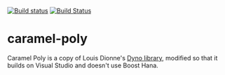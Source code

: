 [![Build status](https://ci.appveyor.com/api/projects/status/qg92fbe46d8w2kh8?svg=true)](https://ci.appveyor.com/project/mikosz/caramel-poly)
[![Build Status](https://travis-ci.org/mikosz/caramel-poly.svg?branch=master)](https://travis-ci.org/mikosz/caramel-poly)

# caramel-poly

Caramel Poly is a copy of Louis Dionne's [Dyno library](https://github.com/ldionne/dyno), modified so that it builds on Visual Studio and doesn't use Boost Hana.

